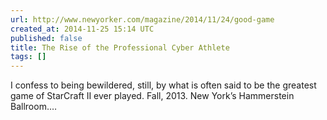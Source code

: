 ```yaml
---
url: http://www.newyorker.com/magazine/2014/11/24/good-game
created_at: 2014-11-25 15:14 UTC
published: false
title: The Rise of the Professional Cyber Athlete
tags: []
---
```


I confess to being bewildered, still, by what is often said to be the greatest game of StarCraft II ever played. Fall, 2013. New York’s Hammerstein Ballroom.…
